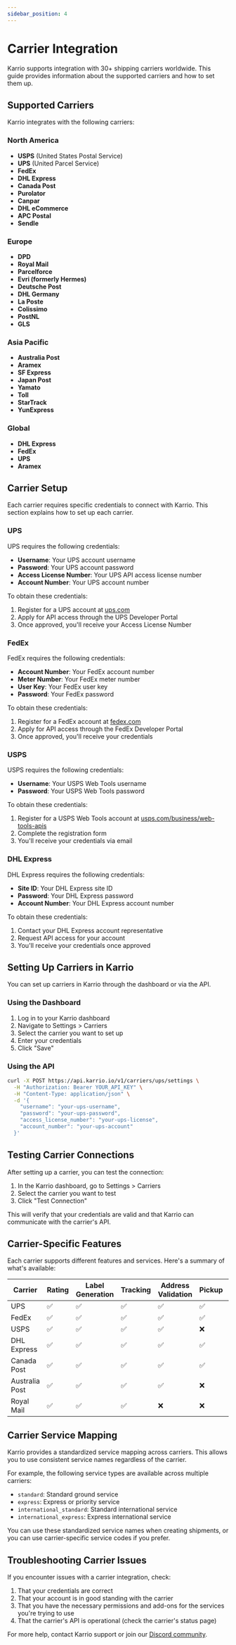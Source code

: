 ```yaml
---
sidebar_position: 4
---
```


# Carrier Integration

Karrio supports integration with 30+ shipping carriers worldwide. This guide provides information about the supported carriers and how to set them up.

## Supported Carriers

Karrio integrates with the following carriers:

### North America

- **USPS** (United States Postal Service)
- **UPS** (United Parcel Service)
- **FedEx**
- **DHL Express**
- **Canada Post**
- **Purolator**
- **Canpar**
- **DHL eCommerce**
- **APC Postal**
- **Sendle**

### Europe

- **DPD**
- **Royal Mail**
- **Parcelforce**
- **Evri (formerly Hermes)**
- **Deutsche Post**
- **DHL Germany**
- **La Poste**
- **Colissimo**
- **PostNL**
- **GLS**

### Asia Pacific

- **Australia Post**
- **Aramex**
- **SF Express**
- **Japan Post**
- **Yamato**
- **Toll**
- **StarTrack**
- **YunExpress**

### Global

- **DHL Express**
- **FedEx**
- **UPS**
- **Aramex**

## Carrier Setup

Each carrier requires specific credentials to connect with Karrio. This section explains how to set up each carrier.

### UPS

UPS requires the following credentials:

- **Username**: Your UPS account username
- **Password**: Your UPS account password
- **Access License Number**: Your UPS API access license number
- **Account Number**: Your UPS account number

To obtain these credentials:

1. Register for a UPS account at [ups.com](https://www.ups.com)
2. Apply for API access through the UPS Developer Portal
3. Once approved, you'll receive your Access License Number

### FedEx

FedEx requires the following credentials:

- **Account Number**: Your FedEx account number
- **Meter Number**: Your FedEx meter number
- **User Key**: Your FedEx user key
- **Password**: Your FedEx password

To obtain these credentials:

1. Register for a FedEx account at [fedex.com](https://www.fedex.com)
2. Apply for API access through the FedEx Developer Portal
3. Once approved, you'll receive your credentials

### USPS

USPS requires the following credentials:

- **Username**: Your USPS Web Tools username
- **Password**: Your USPS Web Tools password

To obtain these credentials:

1. Register for a USPS Web Tools account at [usps.com/business/web-tools-apis](https://www.usps.com/business/web-tools-apis.htm)
2. Complete the registration form
3. You'll receive your credentials via email

### DHL Express

DHL Express requires the following credentials:

- **Site ID**: Your DHL Express site ID
- **Password**: Your DHL Express password
- **Account Number**: Your DHL Express account number

To obtain these credentials:

1. Contact your DHL Express account representative
2. Request API access for your account
3. You'll receive your credentials once approved

## Setting Up Carriers in Karrio

You can set up carriers in Karrio through the dashboard or via the API.

### Using the Dashboard

1. Log in to your Karrio dashboard
2. Navigate to Settings > Carriers
3. Select the carrier you want to set up
4. Enter your credentials
5. Click "Save"

### Using the API

```bash
curl -X POST https://api.karrio.io/v1/carriers/ups/settings \
  -H "Authorization: Bearer YOUR_API_KEY" \
  -H "Content-Type: application/json" \
  -d '{
    "username": "your-ups-username",
    "password": "your-ups-password",
    "access_license_number": "your-ups-license",
    "account_number": "your-ups-account"
  }'
```

## Testing Carrier Connections

After setting up a carrier, you can test the connection:

1. In the Karrio dashboard, go to Settings > Carriers
2. Select the carrier you want to test
3. Click "Test Connection"

This will verify that your credentials are valid and that Karrio can communicate with the carrier's API.

## Carrier-Specific Features

Each carrier supports different features and services. Here's a summary of what's available:

| Carrier | Rating | Label Generation | Tracking | Address Validation | Pickup | International |
|---------|--------|------------------|----------|-------------------|--------|---------------|
| UPS | ✅ | ✅ | ✅ | ✅ | ✅ | ✅ |
| FedEx | ✅ | ✅ | ✅ | ✅ | ✅ | ✅ |
| USPS | ✅ | ✅ | ✅ | ✅ | ❌ | ✅ |
| DHL Express | ✅ | ✅ | ✅ | ✅ | ✅ | ✅ |
| Canada Post | ✅ | ✅ | ✅ | ✅ | ✅ | ✅ |
| Australia Post | ✅ | ✅ | ✅ | ✅ | ❌ | ✅ |
| Royal Mail | ✅ | ✅ | ✅ | ❌ | ❌ | ✅ |

## Carrier Service Mapping

Karrio provides a standardized service mapping across carriers. This allows you to use consistent service names regardless of the carrier.

For example, the following service types are available across multiple carriers:

- `standard`: Standard ground service
- `express`: Express or priority service
- `international_standard`: Standard international service
- `international_express`: Express international service

You can use these standardized service names when creating shipments, or you can use carrier-specific service codes if you prefer.

## Troubleshooting Carrier Issues

If you encounter issues with a carrier integration, check:

1. That your credentials are correct
2. That your account is in good standing with the carrier
3. That you have the necessary permissions and add-ons for the services you're trying to use
4. That the carrier's API is operational (check the carrier's status page)

For more help, contact Karrio support or join our [Discord community](https://discord.gg/karrio).
